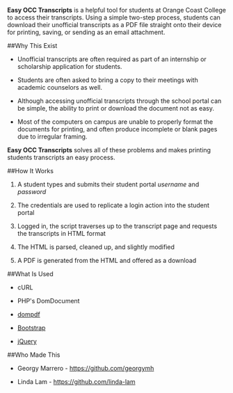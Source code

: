 **Easy OCC Transcripts** is a helpful tool for students at Orange Coast College to access their transcripts. Using a simple two-step process, students can download their unofficial transcripts as a PDF file straight onto their device for printing, saving, or sending as an email attachment.

##Why This Exist

- Unofficial transcripts are often required as part of an internship or scholarship application for students. 

- Students are often asked to bring a copy to their meetings with academic counselors as well. 

- Although accessing unofficial transcripts through the school portal can be simple, the ability to print or download the document not as easy. 

- Most of the computers on campus are unable to properly format the documents for printing, and often produce incomplete or blank pages due to irregular framing.

**Easy OCC Transcripts** solves all of these problems and makes printing students transcripts an easy process.

##How It Works

1. A student types and submits their student portal *username* and *password*

1. The credentials are used to replicate a login action into the student portal

1. Logged in, the script traverses up to the transcript page and requests the transcripts in HTML format

1. The HTML is parsed, cleaned up, and slightly modified

1. A PDF is generated from the HTML and offered as a download


##What Is Used

- cURL

- PHP's DomDocument

- [dompdf](https://github.com/dompdf/dompdf)

- [Bootstrap](http://getbootstrap.com/)

- [jQuery](https://jquery.com/)


##Who Made This

- Georgy Marrero - https://github.com/georgymh

- Linda Lam - https://github.com/linda-lam
